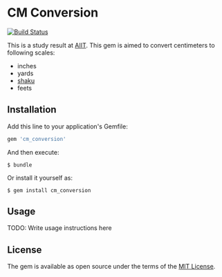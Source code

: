 # CM Conversion

[![Build Status](https://travis-ci.org/nkmrshn/cm_conversion.svg?branch=master)](https://travis-ci.org/nkmrshn/cm_conversion)

This is a study result at [AIIT](http://aiit.ac.jp). This gem is aimed to convert centimeters to following scales:

* inches
* yards
* [shaku](https://en.wikipedia.org/wiki/Shaku_(unit))
* feets

## Installation

Add this line to your application's Gemfile:

```ruby
gem 'cm_conversion'
```

And then execute:

    $ bundle

Or install it yourself as:

    $ gem install cm_conversion

## Usage

TODO: Write usage instructions here

## License

The gem is available as open source under the terms of the [MIT License](http://opensource.org/licenses/MIT).

